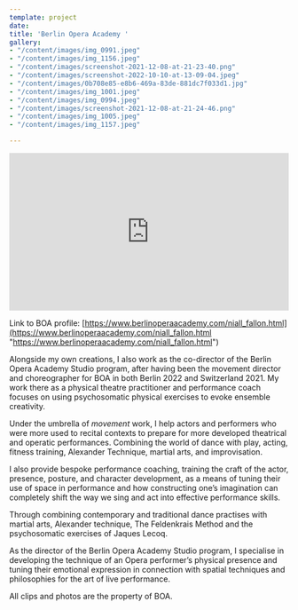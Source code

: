```yaml
---
template: project
date: 
title: 'Berlin Opera Academy '
gallery:
- "/content/images/img_0991.jpeg"
- "/content/images/img_1156.jpeg"
- "/content/images/screenshot-2021-12-08-at-21-23-40.png"
- "/content/images/screenshot-2022-10-10-at-13-09-04.jpeg"
- "/content/images/0b708e85-e8b6-469a-83de-881dc7f033d1.jpg"
- "/content/images/img_1001.jpeg"
- "/content/images/img_0994.jpeg"
- "/content/images/screenshot-2021-12-08-at-21-24-46.png"
- "/content/images/img_1005.jpeg"
- "/content/images/img_1157.jpeg"

---
```

<div style="padding:56.25% 0 0 0;position:relative;"><iframe src="https://player.vimeo.com/video/661809482?h=da392213b1&autoplay=1&title=0&byline=0&portrait=0" style="position:absolute;top:0;left:0;width:100%;height:100%;" frameborder="0" allow="autoplay; fullscreen; picture-in-picture" allowfullscreen></iframe></div><script src="https://player.vimeo.com/api/player.js"></script>

Link to BOA profile: [https://www.berlinoperaacademy.com/niall_fallon.html](https://www.berlinoperaacademy.com/niall_fallon.html "https://www.berlinoperaacademy.com/niall_fallon.html")

Alongside my own creations, I also work as the co-director of the Berlin Opera Academy Studio program, after having been the movement director and choreographer for BOA in both Berlin 2022 and Switzerland 2021. My work there as a physical theatre practitioner and performance coach focuses on using psychosomatic physical exercises to evoke ensemble creativity.

Under the umbrella of _movement_ work, I help actors and performers who were more used to recital contexts to prepare for more developed theatrical and operatic performances. Combining the world of dance with play, acting, fitness training, Alexander Technique, martial arts, and improvisation.

I also provide bespoke performance coaching, training the craft of the actor, presence, posture, and character development, as a means of tuning their use of space in performance and how constructing one’s imagination can completely shift the way we sing and act into effective performance skills.

Through combining contemporary and traditional dance practises with martial arts, Alexander technique, The Feldenkrais Method and the psychosomatic exercises of Jaques Lecoq.

As the director of the Berlin Opera Academy Studio program, I specialise in developing the technique of an Opera performer’s physical presence and tuning their emotional expression in connection with spatial techniques and philosophies for the art of live performance.

All clips and photos are the property of BOA.